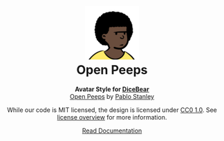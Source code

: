 <h1 align="center"><img src="./tests/svg/0.svg" width="124" /> <br />Open Peeps</h1>
<p align="center">
  <strong>Avatar Style for <a href="https://dicebear.com/">DiceBear</a></strong><br />
  <a href="https://www.openpeeps.com/">Open Peeps</a>
  by <a href="https://twitter.com/pablostanley">Pablo Stanley</a>
</p>

<p align="center">
  While our code is MIT licensed, the design is licensed under
  <a href="https://creativecommons.org/publicdomain/zero/1.0/">CC0 1.0</a>.
  See <a href="https://dicebear.com/licenses">license overview</a> for more information.
</p>

<p align="center">
  <a href="https://dicebear.com/styles/open-peeps">
    Read Documentation
  </a>
</p>
